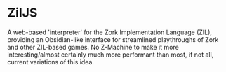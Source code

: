 # ZilJS

A web-based 'interpreter' for the Zork Implementation Language (ZIL), providing an Obsidian-like interface for streamlined playthroughs of Zork and other ZIL-based games. No Z-Machine to make it more interesting/almost certainly much more performant than most, if not all, current variations of this idea.
